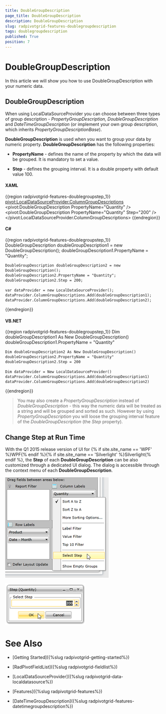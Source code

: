```yaml
---
title: DoubleGroupDescription
page_title: DoubleGroupDescription
description: DoubleGroupDescription
slug: radpivotgrid-features-doublegroupdescription
tags: doublegroupdescription
published: True
position: 7
---
```


# DoubleGroupDescription

In this article we will show you how to use DoubleGroupDescription with your numeric data.

## DoubleGroupDescription

When using LocalDataSourceProvider you can choose between three types of group description - *PropertyGroupDescription, DoubleGroupDescription* and *DateTimeGroupDescription* (or implement your own group description, which inherits *PropertyGroupDescriptionBase*). 

__DoubleGroupDescription__ is used when you want to group your data by numeric property. __DoubleGroupDescription__ has the following properties:

* __PropertyName__ - defines the name of the property by which the data will be grouped. It is mandatory to set a value.            

* __Step__ - defines the grouping interval. It is a double property with default value 100.

#### __XAML__

{{region radpivotgrid-features-doublegroupstep_1}}
	<pivot:LocalDataSourceProvider.ColumnGroupDescriptions>
	    <pivot:DoubleGroupDescription PropertyName="Quantity" />
		<pivot:DoubleGroupDescription PropertyName="Quantity" Step="200" />
	</pivot:LocalDataSourceProvider.ColumnGroupDescriptions>
{{endregion}}

#### __C#__

{{region radpivotgrid-features-doublegroupstep_1}}
	DoubleGroupDescription doubleGroupDescription1 = new DoubleGroupDescription();
	doubleGroupDescription1.PropertyName = "Quantity";

	DoubleGroupDescription doubleGroupDescription2 = new DoubleGroupDescription();
	doubleGroupDescription2.PropertyName = "Quantity";
	doubleGroupDescription2.Step = 200;

	var dataProvider = new LocalDataSourceProvider();
	dataProvider.ColumnGroupDescriptions.Add(doubleGroupDescription1);
	dataProvider.ColumnGroupDescriptions.Add(doubleGroupDescription2);
{{endregion}}

#### __VB.NET__

{{region radpivotgrid-features-doublegroupstep_1}}
	Dim doubleGroupDescription1 As New DoubleGroupDescription()
	doubleGroupDescription1.PropertyName = "Quantity"
	
	Dim doubleGroupDescription2 As New DoubleGroupDescription()
	doubleGroupDescription2.PropertyName = "Quantity"
	doubleGroupDescription2.Step = 200
	
	Dim dataProvider = New LocalDataSourceProvider()
	dataProvider.ColumnGroupDescriptions.Add(doubleGroupDescription1)
	dataProvider.ColumnGroupDescriptions.Add(doubleGroupDescription2)
{{endregion}}

>You may also create a *PropertyGroupDescription* instead of *DoubleGroupDescription* - this way the numeric data will be treated as a string and will be grouped and sorted as such. However by using *PropertyGroupDescription* you will loose the grouping interval feature of the *DoubleGroupDescription* (the *Step* property).

## Change Step at Run Time

With the Q1 2015 release version of UI for {% if site.site_name == 'WPF' %}WPF{% endif %}{% if site.site_name == 'Silverlight' %}Silverlight{% endif %}, the __Step__ of each __DoubleGroupDescription__ can be also customized through a dedicated UI dialog. The dialog is accessible through the context menu of each __DoubleGroupDescription__. 

![Rad Pivot Grid Features Double Group 01](images/RadPivotGrid_Features_DoubleGroup_01.png)

![Rad Pivot Grid Features Double Group 02](images/RadPivotGrid_Features_DoubleGroup_02.png)

# See Also

 * [Getting Started]({%slug radpivotgrid-getting-started%})

 * [RadPivotFieldList]({%slug radpivotgrid-fieldlist%})

 * [LocalDataSourceProvider]({%slug radpivotgrid-data-localdatasource%})

 * [Features]({%slug radpivotgrid-features%})
 
 * [DateTimeGroupDescription]({%slug radpivotgrid-features-datetimegroupdescription%})
